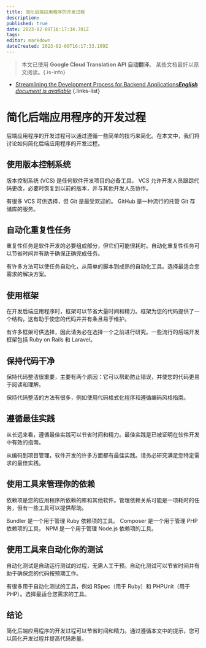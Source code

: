 ```yaml
---
title: 简化后端应用程序的开发过程
description: 
published: true
date: 2023-02-09T16:17:34.701Z
tags: 
editor: markdown
dateCreated: 2023-02-09T16:17:33.109Z
---
```


> 本文已使用 **Google Cloud Translation API 自动翻译**。
某些文档最好以原文阅读。{.is-info}



- [Streamlining the Development Process for Backend Applications***English** document is available*](/en/Knowledge-base/Backend/streamlining-the-development-process-for-backend-applications)
{.links-list}


# 简化后端应用程序的开发过程

后端应用程序的开发过程可以通过遵循一些简单的技巧来简化。在本文中，我们将讨论如何简化后端应用程序的开发过程。

## 使用版本控制系统

版本控制系统 (VCS) 是任何软件开发项目的必备工具。 VCS 允许开发人员跟踪代码更改，必要时恢复到以前的版本，并与其他开发人员协作。

有很多 VCS 可供选择，但 Git 是最受欢迎的。 GitHub 是一种流行的托管 Git 存储库的服务。

## 自动化重复性任务

重复性任务是软件开发的必要组成部分，但它们可能很耗时。自动化重复性任务可以节省时间并有助于确保正确完成任务。

有许多方法可以使任务自动化，从简单的脚本到成熟的自动化工具。选择最适合您需求的解决方案。

## 使用框架

在开发后端应用程序时，框架可以节省大量时间和精力。框架为您的代码提供了一个结构，这有助于使您的代码井井有条且易于维护。

有许多框架可供选择，因此请务必在选择一个之前进行研究。一些流行的后端开发框架包括 Ruby on Rails 和 Laravel。

## 保持代码干净

 保持代码整洁很重要，主要有两个原因：它可以帮助防止错误，并使您的代码更易于阅读和理解。

保持代码整洁的方法有很多，例如使用代码格式化程序和遵循编码风格指南。

## 遵循最佳实践

从长远来看，遵循最佳实践可以节省时间和精力。最佳实践是已被证明在软件开发中有效的指南。

从编码到项目管理，软件开发的许多方面都有最佳实践。请务必研究满足您特定需求的最佳实践。

## 使用工具来管理你的依赖

依赖项是您的应用程序所依赖的库和其他软件。管理依赖关系可能是一项耗时的任务，但有一些工具可以提供帮助。

Bundler 是一个用于管理 Ruby 依赖项的工具。 Composer 是一个用于管理 PHP 依赖项的工具。 NPM 是一个用于管理 Node.js 依赖项的工具。

## 使用工具来自动化你的测试

自动化测试是自动运行测试的过程，无需人工干预。自动化测试可以节省时间并有助于确保您的代码按预期工作。

有很多用于自动化测试的工具，例如 RSpec（用于 Ruby）和 PHPUnit（用于 PHP）。选择最适合您需求的工具。

## 结论

简化后端应用程序的开发过程可以节省时间和精力。通过遵循本文中的提示，您可以简化开发过程并提高代码质量。